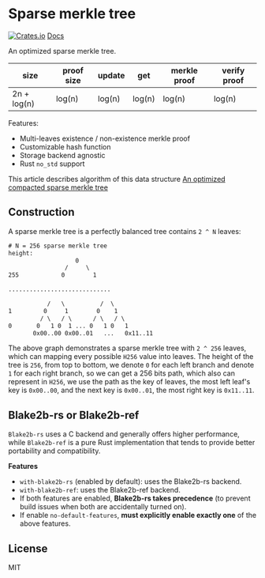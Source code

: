 # Sparse merkle tree

[![Crates.io](https://img.shields.io/crates/v/sparse-merkle-tree.svg)](https://crates.io/crates/sparse-merkle-tree)
[Docs](https://docs.rs/sparse-merkle-tree)

An optimized sparse merkle tree.

| size | proof size | update | get | merkle proof | verify proof |
| --- | --- | --- | --- | --- | --- |
| 2n + log(n) | log(n) | log(n) | log(n) | log(n) | log(n) |

Features:

* Multi-leaves existence / non-existence merkle proof
* Customizable hash function
* Storage backend agnostic
* Rust `no_std` support

This article describes algorithm of this data structure [An optimized compacted sparse merkle tree](SMT.md)

## Construction

A sparse merkle tree is a perfectly balanced tree contains `2 ^ N` leaves:

``` txt
# N = 256 sparse merkle tree
height:
                   0
                /     \
255            0        1

.............................

           /   \          /  \
1         0     1        0    1
         / \   / \      / \   / \
0       0   1 0  1 ... 0   1 0   1
       0x00..00 0x00..01   ...   0x11..11
```

The above graph demonstrates a sparse merkle tree with `2 ^ 256` leaves, which can mapping every possible `H256` value into leaves. The height of the tree is `256`, from top to bottom, we denote `0` for each left branch and denote `1` for each right branch, so we can get a 256 bits path, which also can represent in `H256`, we use the path as the key of leaves, the most left leaf's key is `0x00..00`, and the next key is `0x00..01`, the most right key is `0x11..11`.

## Blake2b-rs or Blake2b-ref

`Blake2b-rs` uses a C backend and generally offers higher performance, while `Blake2b-ref` is a pure Rust implementation that tends to provide better portability and compatibility.

**Features**

* `with-blake2b-rs` (enabled by default): uses the Blake2b-rs backend.
* `with-blake2b-ref`: uses the Blake2b-ref backend.
* If both features are enabled, **Blake2b-rs takes precedence** (to prevent build issues when both are accidentally turned on).
* If enable `no-default-features`, **must explicitly enable exactly one** of the above features.

## License

MIT
